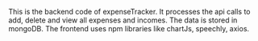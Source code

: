 This is the backend code of expenseTracker. It processes the api calls to add, delete and view all expenses and incomes. The data is stored in mongoDB.
The frontend uses npm libraries like chartJs, speechly, axios.
